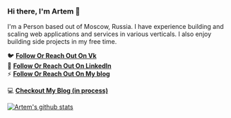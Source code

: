 <!--
**Cloudzaaa/cloudzaaa** is a ✨ _special_ ✨ repository because its `README.md` (this file) appears on your GitHub profile.

- 🔭 I’m currently working on ...
- 🌱 I’m currently learning ...
- 👯 I’m looking to collaborate on ...
- 🤔 I’m looking for help with ...
- 💬 Ask me about ...
- 📫 How to reach me: ...
- 😄 Pronouns: ...
- ⚡ Fun fact: ...
-->

### Hi there, I'm Artem 👋

I'm a Person based out of Moscow, Russia. I have experience building and scaling web applications and services in various verticals. I also enjoy building side projects in my free time.

🐦 **[Follow Or Reach Out On Vk](https://vk.com/cloudz)**<br/>
💬 **[Follow Or Reach Out On LinkedIn](https://www.linkedin.com/in/artem-gavrilov)**<br/>
⚡ **[Follow Or Reach Out On My blog](https://www.yagavrilov.com)**<br/>
<!--
🚀 **[Latest Side Project: ChromeExtensionKit](https://ChromeExtensionKit.com/?ref=github)**<br/>
-->
💻 **[Checkout My Blog (in process)](---)**

[![Artem's github stats](https://github-readme-stats.vercel.app/api?username=cloudzaaa&count_private=true&show_icons=true&include_all_commits=true)](https://github.com/anuraghazra/github-readme-stats)
